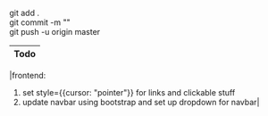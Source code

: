git add .  
git commit -m ""  
git push -u origin master

| Todo |
| ---- |


|frontend:

1. set style={{cursor: "pointer"}} for links and clickable stuff
2. update navbar using bootstrap and set up dropdown for navbar|
